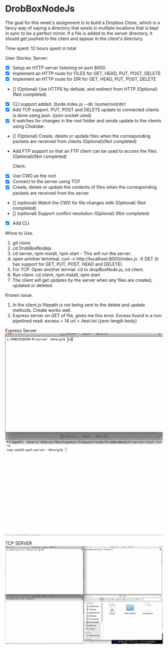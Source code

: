 DrobBoxNodeJs
=======================
The goal for this week's assignment is to build a Dropbox Clone, which is a fancy way of saying a directory that exists in multiple locations that is kept in sync to be a perfect mirror. If a file is added to the server directory, it should get pushed to the client and appear in the client's directory.


Time spent:  12 hours spent in total

 User Stories: 
  Server: 
- [x] Setup an HTTP server listening on port 8000.
- [x] Implement an HTTP route for FILES for GET, HEAD, PUT, POST, DELETE
- [x] Implement an HTTP route for DIR for GET, HEAD, PUT, POST, DELETE
- []  (Optional) Use HTTPS by defulat, and redirect from HTTP (Optional) (Not completed)
- [x] CLI support added. (bode index.js --dir /some/root/dir)
- [x] Add TCP support. PUT, POST and DELETE update to connected clients is done using json. (json-socket used)
- [x] It watches for changes in the root folder and sends update to the clients using Chokidar.
- [] (Optional) Create, delete or update files when the corresponding packets are received from clients (Optional)(Not completed)
- [](optional) Add FTP support so that an FTP client can be used to access the files (Optional)(Not completed)
 
  Client:
- [x] Use CWD as the root 
- [x] Connect to the server using TCP
- [x] Create, delete or update the contents of files when the corresponding packets are received from the server
- [] (optional) Watch the CWD for file changes with (Optional) (Not completed)
- [] (optional) Support conflict resolution (Optional) (Not completed)
- [x] Add CLI 


#How to Use. 
1. git clone
2. cd DrobBoxNodejs
3. cd server, npm install, npm start - This will run the server. 
4. open antoher teriminal. curl -v http://localhost:8000/index.js -X GET (it has support for GET, PUT, POST, HEAD and DELETE)
5. For TCP. Open another termial. cd to dropBoxNode.js, cd client. 
6. Run client: cd client, npm install, npm start
7. The client will get updates by the server when any files are created, updated or deleted. 

Known issue.
1. In the client.js filepath is not being sent to the delete and update methods. Create works well.
2. Express server on GET of file, gives me this error. Excess found in a non pipelined read: excess = 14 url = /test.txt (zero-length body)


Express Server
![Alt Text](ExpressServer.gif)

TCP SERVER
![Alt Text](TCPServer.gif)
